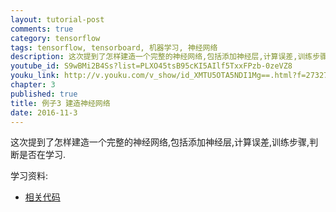 ```yaml
---
layout: tutorial-post
comments: true
category: tensorflow
tags: tensorflow, tensorboard, 机器学习, 神经网络
description: 这次提到了怎样建造一个完整的神经网络,包括添加神经层,计算误差,训练步骤,判断是否在学习.
youtube_id: S9wBMi2B4Ss?list=PLXO45tsB95cKI5AIlf5TxxFPzb-0zeVZ8
youku_link: http://v.youku.com/v_show/id_XMTU5OTA5NDI1Mg==.html?f=27327189&o=1
chapter: 3
published: true
title: 例子3 建造神经网络
date: 2016-11-3
---
```



这次提到了怎样建造一个完整的神经网络,包括添加神经层,计算误差,训练步骤,判断是否在学习.

学习资料:
  * [相关代码](https://github.com/MorvanZhou/tutorials/blob/master/tensorflowTUT/tensorflow11_build_network.py)
